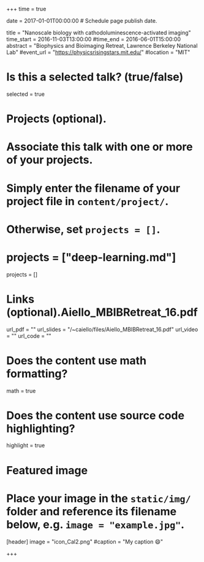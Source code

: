 +++
time = true

date = 2017-01-01T00:00:00  # Schedule page publish date.

title = "Nanoscale biology with cathodoluminescence-activated imaging"
time_start =  2016-11-03T13:00:00
#time_end = 2016-06-01T15:00:00
abstract = "Biophysics and Bioimaging Retreat, Lawrence Berkeley National Lab"
#event_url = "https://physicsrisingstars.mit.edu/"
#location = "MIT"

# Is this a selected talk? (true/false)
selected = true

# Projects (optional).
#   Associate this talk with one or more of your projects.
#   Simply enter the filename of your project file in `content/project/`.
#   Otherwise, set `projects = []`.
# projects = ["deep-learning.md"]
projects = [] 

# Links (optional).Aiello_MBIBRetreat_16.pdf
url_pdf = ""
url_slides = "/~caiello/files/Aiello_MBIBRetreat_16.pdf" 
url_video = ""
url_code = ""

# Does the content use math formatting?
math = true

# Does the content use source code highlighting?
highlight = true

# Featured image
# Place your image in the `static/img/` folder and reference its filename below, e.g. `image = "example.jpg"`.
[header]
image = "icon_Cal2.png"
#caption = "My caption :smile:"


+++
